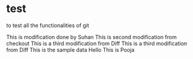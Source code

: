 # test
to test all the functionalities of git

This is modification done by Suhan
This is second modification from checkout
This is a third modification from Diff
This is a third modification from Diff
This is the sample data
Hello
This is Pooja

